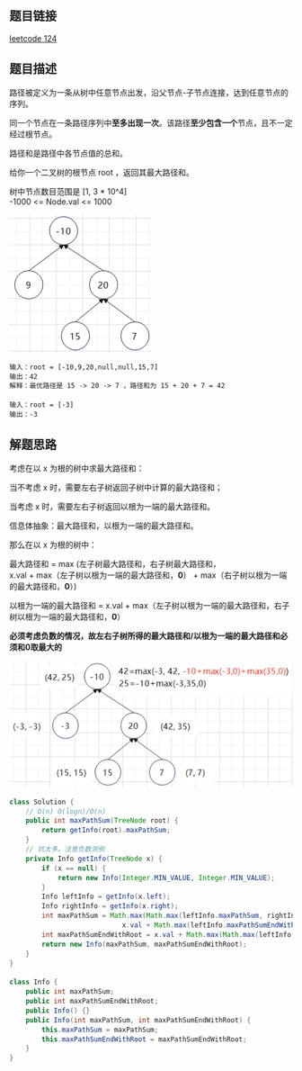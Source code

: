 ## 题目链接

[leetcode 124](https://leetcode.cn/problems/binary-tree-maximum-path-sum/)

## 题目描述

路径被定义为一条从树中任意节点出发，沿父节点-子节点连接，达到任意节点的序列。    

同一个节点在一条路径序列中**至多出现一次**。该路径**至少包含一个**节点，且不一定经过根节点。  

路径和是路径中各节点值的总和。  

给你一个二叉树的根节点 root ，返回其最大路径和。  

树中节点数目范围是 [1, 3 * 10^4]  
-1000 <= Node.val <= 1000  

![](https://github.com/RossVermouth/algorithm/blob/main/%E9%99%84%E4%BB%B6/%E6%9C%80%E5%A4%A7%E8%B7%AF%E5%BE%84%E5%92%8C.png)
```html
输入：root = [-10,9,20,null,null,15,7]
输出：42
解释：最优路径是 15 -> 20 -> 7 ，路径和为 15 + 20 + 7 = 42

输入：root = [-3]
输出：-3
```


## 解题思路

考虑在以 x 为根的树中求最大路径和：  

当不考虑 x 时，需要左右子树返回子树中计算的最大路径和；  

当考虑 x 时，需要左右子树返回以根为一端的最大路径和。  

信息体抽象：最大路径和，以根为一端的最大路径和。    

那么在以 x 为根的树中：  

最大路径和 = max (左子树最大路径和，右子树最大路径和，  
x.val + max（左子树以根为一端的最大路径和，**0**） + max（右子树以根为一端的最大路径和，**0**）)

以根为一端的最大路径和 = x.val + max（左子树以根为一端的最大路径和，右子树以根为一端的最大路径和，**0**）

**必须考虑负数的情况，故左右子树所得的最大路径和/以根为一端的最大路径和必须和0取最大的**

![](https://github.com/RossVermouth/algorithm/blob/main/%E9%99%84%E4%BB%B6/%E6%9C%80%E5%A4%A7%E8%B7%AF%E5%BE%84%E5%92%8Cdp.png)

```JAVA
class Solution {
    // O(n) O(logn)/O(n)
    public int maxPathSum(TreeNode root) {
        return getInfo(root).maxPathSum;
    }
    // 坑太多，注意负数测例
    private Info getInfo(TreeNode x) {
        if (x == null) {
            return new Info(Integer.MIN_VALUE, Integer.MIN_VALUE);
        }
        Info leftInfo = getInfo(x.left);
        Info rightInfo = getInfo(x.right);
        int maxPathSum = Math.max(Math.max(leftInfo.maxPathSum, rightInfo.maxPathSum), 
                            x.val + Math.max(leftInfo.maxPathSumEndWithRoot, 0) + Math.max(rightInfo.maxPathSumEndWithRoot, 0));
        int maxPathSumEndWithRoot = x.val + Math.max(Math.max(leftInfo.maxPathSumEndWithRoot, rightInfo.maxPathSumEndWithRoot), 0);
        return new Info(maxPathSum, maxPathSumEndWithRoot);
    }
}

class Info {
    public int maxPathSum;
    public int maxPathSumEndWithRoot;
    public Info() {}
    public Info(int maxPathSum, int maxPathSumEndWithRoot) {
        this.maxPathSum = maxPathSum;
        this.maxPathSumEndWithRoot = maxPathSumEndWithRoot;
    }
}
```



